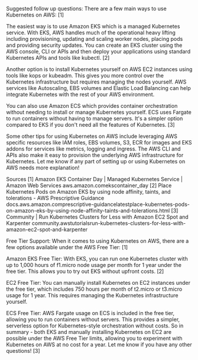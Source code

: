 Suggested follow up questions:
There are a few main ways to use Kubernetes on AWS: [1]

The easiest way is to use Amazon EKS which is a managed Kubernetes service. 
With EKS, AWS handles much of the operational heavy lifting including provisioning, updating and scaling worker nodes, placing pods and providing security updates. 
You can create an EKS cluster using the AWS console, CLI or APIs and then deploy your applications using standard Kubernetes APIs and tools like kubectl. [2]

Another option is to install Kubernetes yourself on AWS EC2 instances using tools like kops or kubeadm. 
This gives you more control over the Kubernetes infrastructure but requires managing the nodes yourself. 
AWS services like Autoscaling, EBS volumes and Elastic Load Balancing can help integrate Kubernetes with the rest of your AWS environment.

You can also use Amazon ECS which provides container orchestration without needing to install or manage Kubernetes yourself. ECS uses Fargate to run containers without having to manage servers. 
It's a simpler option compared to EKS if you don't need all the features of Kubernetes. [3]

Some other tips for using Kubernetes on AWS include leveraging AWS specific resources like IAM roles, EBS volumes, S3, ECR for images and EKS addons for services like metrics, logging and ingress. 
The AWS CLI and APIs also make it easy to provision the underlying AWS infrastructure for Kubernetes. Let me know if any part of setting up or using Kubernetes on AWS needs more explanation!

Sources
[1] Amazon EKS Container Day | Managed Kubernetes Service | Amazon Web Services
aws.amazon.comekscontainer_day
[2] Place Kubernetes Pods on Amazon EKS by using node affinity, taints, and tolerations - AWS Prescriptive Guidance
docs.aws.amazon.comprescriptive-guidancelatestplace-kubernetes-pods-on-amazon-eks-by-using-node-affinity-taints-and-tolerations.html
[3] Community | Run Kubernetes Clusters for Less with Amazon EC2 Spot and Karpenter
community.awstutorialsrun-kubernetes-clusters-for-less-with-amazon-ec2-spot-and-karpenter

Free Tier Support:
When it comes to using Kubernetes on AWS, there are a few options available under the AWS Free Tier: [1]

Amazon EKS Free Tier: With EKS, you can run one Kubernetes cluster with up to 1,000 hours of f1.micro node usage per month for 1 year under the free tier. 
This allows you to try out EKS without upfront costs. [2]

EC2 Free Tier: You can manually install Kubernetes on EC2 instances under the free tier, which includes 750 hours per month of t2.micro or t3.micro usage for 1 year. 
This requires managing the Kubernetes infrastructure yourself.

ECS Free Tier: AWS Fargate usage on ECS is included in the free tier, allowing you to run containers without servers. 
This provides a simpler, serverless option for Kubernetes-style orchestration without costs.
So in summary - both EKS and manually installing Kubernetes on EC2 are possible under the AWS Free Tier limits, allowing you to experiment with Kubernetes on AWS at no cost for a year. 
Let me know if you have any other questions! [3]
